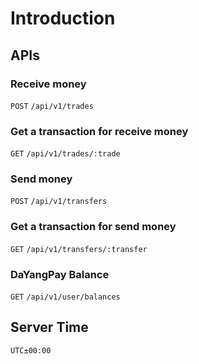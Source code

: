 # Introduction

## APIs

### Receive money

`POST` `/api/v1/trades`

### Get a transaction for receive money

`GET` `/api/v1/trades/:trade`

### Send money

`POST` `/api/v1/transfers`

### Get a transaction for send money

`GET` `/api/v1/transfers/:transfer`

### DaYangPay Balance

`GET` `/api/v1/user/balances`

## Server Time

`UTC±00:00`
